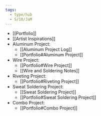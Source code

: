 ```yaml
---
tags:
  - type/hub
  - S/10/JaM
---
```


- [[Portfolio]]
- [[Artist Inspirations]]
- Aluminum Project:
	- [[Aluminum Project Log]]
	- [[Portfolio#Aluminum Project]]
- Wire Project:
	- [[Portfolio#Wire Project]]
	- [[Wire and Soldering Notes]]
- Riveting Project:
	- [[Portfolio#Riveting Project]]
- Sweat Soldering Project:
	- [[Sweat Soldering Project]]
	- [[Portfolio#Sweat Soldering Project]]
- Combo Project:
	- [[Portfolio#Combo Project]]
